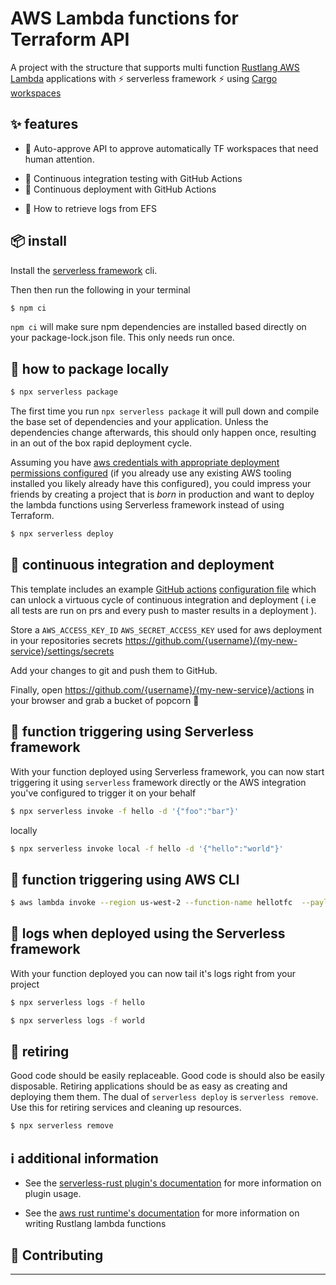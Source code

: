 # AWS Lambda functions for Terraform API

A project with the structure that supports multi function [Rustlang AWS Lambda](https://github.com/awslabs/aws-lambda-rust-runtime/) applications with ⚡ serverless framework ⚡ using [Cargo workspaces](https://doc.rust-lang.org/1.30.0/book/second-edition/ch14-03-cargo-workspaces.html)

## ✨ features

* 🦀 Auto-approve API to approve automatically TF workspaces that need human attention.
- 🛵 Continuous integration testing with GitHub Actions
- 🚀 Continuous deployment with GitHub Actions
* 🧪 How to retrieve logs from EFS

## 📦 install

Install the [serverless framework](https://www.serverless.com/framework/docs/getting-started/) cli.

Then then run the following in your terminal
```bash
$ npm ci
```
`npm ci` will make sure npm dependencies are installed based directly on your package-lock.json file. This only needs run once.

## 🧙 how to package locally

```bash
$ npx serverless package
```
The first time you run `npx serverless package` it will pull down and compile the base set
of dependencies and your application. Unless the dependencies change afterwards,
this should only happen once, resulting in an out of the box rapid deployment
cycle.

Assuming you have [aws credentials with appropriate deployment permissions configured](https://serverless.com/framework/docs/providers/aws/guide/credentials/) (if you already use any existing AWS tooling installed you likely already have this configured), you could impress your friends by creating a project
that is _born_ in production and want to deploy the lambda functions using Serverless framework instead of using Terraform.

```bash
$ npx serverless deploy
```

## 🛵 continuous integration and deployment

This template includes an example [GitHub actions](https://travis-ci.org/) [configuration file](.github/workflows/main.yml) which can unlock a virtuous cycle of continuous integration and deployment
( i.e all tests are run on prs and every push to master results in a deployment ).

Store a `AWS_ACCESS_KEY_ID` `AWS_SECRET_ACCESS_KEY` used for aws deployment in your repositories secrets https://github.com/{username}/{my-new-service}/settings/secrets

Add your changes to git and push them to GitHub.

Finally, open https://github.com/{username}/{my-new-service}/actions in your browser and grab a bucket of popcorn 🍿

## 🔫 function triggering using Serverless framework
With your function deployed using Serverless framework, you can now start triggering it using `serverless` framework directly or
the AWS integration you've configured to trigger it on your behalf

```sh
$ npx serverless invoke -f hello -d '{"foo":"bar"}'
```

locally
```sh
$ npx serverless invoke local -f hello -d '{"hello":"world"}'
```
## 🔫 function triggering using AWS CLI
```sh
$ aws lambda invoke --region us-west-2 --function-name hellotfc  --payload 'eyJmb28iOiJiYXIifQo=' output.json
```

## 🔬 logs when deployed using the Serverless framework

With your function deployed you can now tail it's logs right from your project

```sh
$ npx serverless logs -f hello
```

```sh
$ npx serverless logs -f world
```

## 👴 retiring

Good code should be easily replaceable. Good code is should also be easily disposable. Retiring applications should be as easy as creating and deploying them them. The dual of `serverless deploy` is `serverless remove`. Use this for retiring services and cleaning up resources.

```bash
$ npx serverless remove
```

## ℹ️  additional information

* See the [serverless-rust plugin's documentation](https://github.com/softprops/serverless-rust) for more information on plugin usage.

* See the [aws rust runtime's documentation](https://github.com/awslabs/aws-lambda-rust-runtime) for more information on writing Rustlang lambda functions

## 👯 Contributing
***